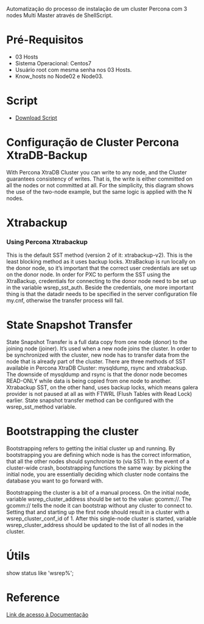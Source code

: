 Automatização do processo de instalação de um cluster Percona com 3 nodes Multi Master através de ShellScript.

# Pré-Requisitos
- 03 Hosts
- Sistema Operacional: Centos7
- Usuário root com mesma senha nos 03 Hosts.
- Know_hosts no Node02 e Node03.

# Script

- [Download Script](https://github.com/ederbritodf/percona/blob/master/install-percona-nodes.sh)

# Configuração de Cluster Percona XtraDB-Backup

With Percona XtraDB Cluster you can write to any node, and the Cluster guarantees consistency of writes. That is, the write is either committed on all the nodes or not committed at all. For the simplicity, this diagram shows the use of the two-node example, but the same logic is applied with the N nodes.

# Xtrabackup

### Using Percona Xtrabackup

This is the default SST method (version 2 of it: xtrabackup-v2). This is the least blocking method as it uses backup locks. XtraBackup is run locally on the donor node, so it’s important that the correct user credentials are set up on the donor node. In order for PXC to perform the SST using the XtraBackup, credentials for connecting to the donor node need to be set up in the variable wsrep_sst_auth. Beside the credentials, one more important thing is that the datadir needs to be specified in the server configuration file my.cnf, otherwise the transfer process will fail.

# State Snapshot Transfer

State Snapshot Transfer is a full data copy from one node (donor) to the joining node (joiner). It’s used when a new node joins the cluster. In order to be synchronized with the cluster, new node has to transfer data from the node that is already part of the cluster. There are three methods of SST available in Percona XtraDB Cluster: mysqldump, rsync and xtrabackup. The downside of mysqldump and rsync is that the donor node becomes READ-ONLY while data is being copied from one node to another. Xtrabackup SST, on the other hand, uses backup locks, which means galera provider is not paused at all as with FTWRL (Flush Tables with Read Lock) earlier. State snapshot transfer method can be configured with the wsrep_sst_method variable.

# Bootstrapping the cluster

Bootstrapping refers to getting the initial cluster up and running. By bootstrapping you are defining which node is has the correct information, that all the other nodes should synchronize to (via SST). In the event of a cluster-wide crash, bootstrapping functions the same way: by picking the initial node, you are essentially deciding which cluster node contains the database you want to go forward with.

Bootstrapping the cluster is a bit of a manual process. On the initial node, variable wsrep_cluster_address should be set to the value: gcomm://. The gcomm:// tells the node it can bootstrap without any cluster to connect to. Setting that and starting up the first node should result in a cluster with a wsrep_cluster_conf_id of 1. After this single-node cluster is started, variable wsrep_cluster_address should be updated to the list of all nodes in the cluster. 


# Útils

  show status like 'wsrep%';

# Reference

[Link de acesso à Documentação](https://www.percona.com/doc/percona-xtradb-cluster/5.6/features/multimaster-replication.html)



